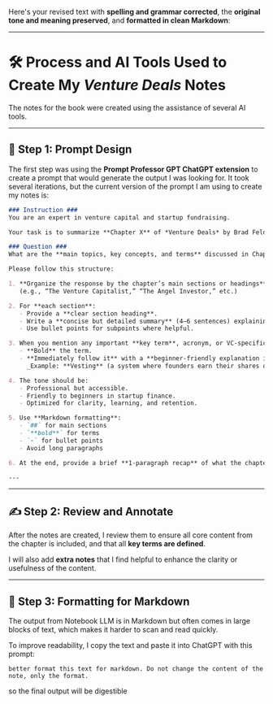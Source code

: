 Here's your revised text with **spelling and grammar corrected**, the **original tone and meaning preserved**, and **formatted in clean Markdown**:

---

# 🛠️ Process and AI Tools Used to Create My *Venture Deals* Notes

The notes for the book were created using the assistance of several AI tools.

---

## 🧱 Step 1: Prompt Design

The first step was using the **Prompt Professor GPT ChatGPT extension** to create a prompt that would generate the output I was looking for. It took several iterations, but the current version of the prompt I am using to create my notes is:

```markdown
### Instruction ###
You are an expert in venture capital and startup fundraising.

Your task is to summarize **Chapter X** of *Venture Deals* by Brad Feld and Jason Mendelson in a structured, educational format designed for readers who are new to venture capital.

### Question ###
What are the **main topics, key concepts, and terms** discussed in Chapter X of *Venture Deals*?

Please follow this structure:

1. **Organize the response by the chapter’s main sections or headings**  
   (e.g., “The Venture Capitalist,” “The Angel Investor,” etc.)

2. For **each section**:
   - Provide a **clear section heading**.
   - Write a **concise but detailed summary** (4–6 sentences) explaining the purpose and main takeaways.
   - Use bullet points for subpoints where helpful.

3. When you mention any important **key term**, acronym, or VC-specific concept (like _drag-along rights_ or _vesting_):
   - **Bold** the term.
   - **Immediately follow it** with a **beginner-friendly explanation in parentheses**.  
     _Example: **Vesting** (a system where founders earn their shares over time, so they don’t leave with all their equity early)._

4. The tone should be:
   - Professional but accessible.
   - Friendly to beginners in startup finance.
   - Optimized for clarity, learning, and retention.

5. Use **Markdown formatting**:
   - `##` for main sections  
   - `**bold**` for terms  
   - `-` for bullet points  
   - Avoid long paragraphs

6. At the end, provide a brief **1-paragraph recap** of what the chapter teaches and why it matters for startup founders.

---


```

---

## ✍️ Step 2: Review and Annotate

After the notes are created, I review them to ensure all core content from the chapter is included, and that all **key terms are defined**.

I will also add **extra notes** that I find helpful to enhance the clarity or usefulness of the content.

---

## 📐 Step 3: Formatting for Markdown

The output from Notebook LLM is in Markdown but often comes in large blocks of text, which makes it harder to scan and read quickly.

To improve readability, I copy the text and paste it into ChatGPT with this prompt:

```
better format this text for markdown. Do not change the content of the note, only the format.
```

so the final output will be digestible

